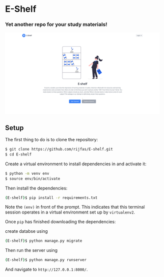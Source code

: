 # E-Shelf

### Yet another repo for your study materials!

![preview](previews/preview.png)

## Setup

The first thing to do is to clone the repository:

```sh
$ git clone https://github.com/rijfas/E-shelf.git
$ cd E-shelf
```

Create a virtual environment to install dependencies in and activate it:

```sh
$ python -m venv env
$ source env/bin/activate
```

Then install the dependencies:

```sh
(E-shelf)$ pip install -r requirements.txt
```

Note the `(env)` in front of the prompt. This indicates that this terminal
session operates in a virtual environment set up by `virtualenv2`.

Once `pip` has finished downloading the dependencies:

create databse using

```sh
(E-shelf)$ python manage.py migrate
```

Then run the server using

```sh
(E-shelf)$ python manage.py runserver
```

And navigate to `http://127.0.0.1:8000/`.
